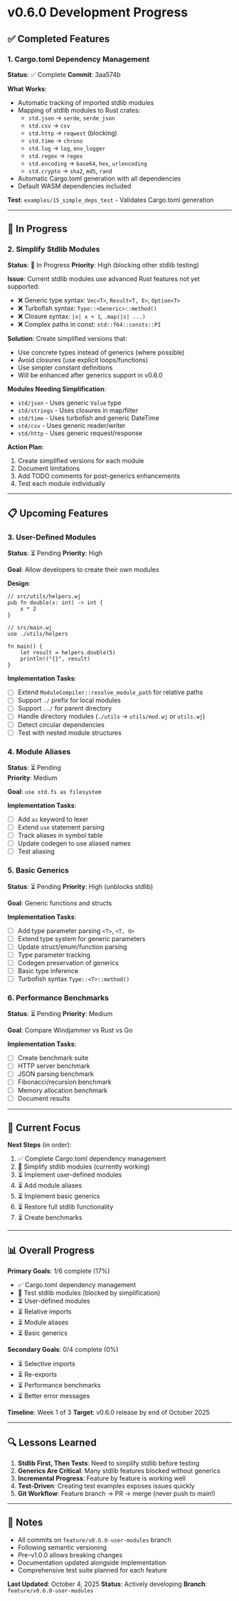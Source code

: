 # v0.6.0 Development Progress

## ✅ Completed Features

### 1. Cargo.toml Dependency Management
**Status**: ✅ Complete
**Commit**: 3aa574b

**What Works**:
- Automatic tracking of imported stdlib modules
- Mapping of stdlib modules to Rust crates:
  - `std.json` → `serde`, `serde_json`
  - `std.csv` → `csv`
  - `std.http` → `reqwest` (blocking)
  - `std.time` → `chrono`
  - `std.log` → `log`, `env_logger`
  - `std.regex` → `regex`
  - `std.encoding` → `base64`, `hex`, `urlencoding`
  - `std.crypto` → `sha2`, `md5`, `rand`
- Automatic Cargo.toml generation with all dependencies
- Default WASM dependencies included

**Test**: `examples/15_simple_deps_test` - Validates Cargo.toml generation

---

## 🚧 In Progress

### 2. Simplify Stdlib Modules
**Status**: 🚧 In Progress
**Priority**: High (blocking other stdlib testing)

**Issue**: Current stdlib modules use advanced Rust features not yet supported:
- ❌ Generic type syntax: `Vec<T>`, `Result<T, E>`, `Option<T>`
- ❌ Turbofish syntax: `Type::<Generic>::method()`
- ❌ Closure syntax: `|x| x + 1`, `.map(|s| ...)`
- ❌ Complex paths in const: `std::f64::consts::PI`

**Solution**: Create simplified versions that:
- Use concrete types instead of generics (where possible)
- Avoid closures (use explicit loops/functions)
- Use simpler constant definitions
- Will be enhanced after generics support in v0.6.0

**Modules Needing Simplification**:
- `std/json` - Uses generic `Value` type
- `std/strings` - Uses closures in map/filter
- `std/time` - Uses turbofish and generic DateTime
- `std/csv` - Uses generic reader/writer
- `std/http` - Uses generic request/response

**Action Plan**:
1. Create simplified versions for each module
2. Document limitations
3. Add TODO comments for post-generics enhancements
4. Test each module individually

---

## 📋 Upcoming Features

### 3. User-Defined Modules
**Status**: ⏳ Pending
**Priority**: High

**Goal**: Allow developers to create their own modules

**Design**:
```windjammer
// src/utils/helpers.wj
pub fn double(x: int) -> int {
    x * 2
}

// src/main.wj
use ./utils/helpers

fn main() {
    let result = helpers.double(5)
    println!("{}", result)
}
```

**Implementation Tasks**:
- [ ] Extend `ModuleCompiler::resolve_module_path` for relative paths
- [ ] Support `./` prefix for local modules
- [ ] Support `../` for parent directory
- [ ] Handle directory modules (`./utils` → `utils/mod.wj` or `utils.wj`)
- [ ] Detect circular dependencies
- [ ] Test with nested module structures

### 4. Module Aliases
**Status**: ⏳ Pending  
**Priority**: Medium

**Goal**: `use std.fs as filesystem`

**Implementation Tasks**:
- [ ] Add `as` keyword to lexer
- [ ] Extend `use` statement parsing
- [ ] Track aliases in symbol table
- [ ] Update codegen to use aliased names
- [ ] Test aliasing

### 5. Basic Generics
**Status**: ⏳ Pending
**Priority**: High (unblocks stdlib)

**Goal**: Generic functions and structs

**Implementation Tasks**:
- [ ] Add type parameter parsing `<T>`, `<T, U>`
- [ ] Extend type system for generic parameters
- [ ] Update struct/enum/function parsing
- [ ] Type parameter tracking
- [ ] Codegen preservation of generics
- [ ] Basic type inference
- [ ] Turbofish syntax `Type::<T>::method()`

### 6. Performance Benchmarks
**Status**: ⏳ Pending
**Priority**: Medium

**Goal**: Compare Windjammer vs Rust vs Go

**Implementation Tasks**:
- [ ] Create benchmark suite
- [ ] HTTP server benchmark
- [ ] JSON parsing benchmark
- [ ] Fibonacci/recursion benchmark
- [ ] Memory allocation benchmark
- [ ] Document results

---

## 🎯 Current Focus

**Next Steps** (in order):
1. ✅ Complete Cargo.toml dependency management
2. 🚧 Simplify stdlib modules (currently working)
3. ⏳ Implement user-defined modules
4. ⏳ Add module aliases
5. ⏳ Implement basic generics
6. ⏳ Restore full stdlib functionality
7. ⏳ Create benchmarks

---

## 📊 Overall Progress

**Primary Goals**: 1/6 complete (17%)
- ✅ Cargo.toml dependency management
- 🚧 Test stdlib modules (blocked by simplification)
- ⏳ User-defined modules
- ⏳ Relative imports
- ⏳ Module aliases
- ⏳ Basic generics

**Secondary Goals**: 0/4 complete (0%)
- ⏳ Selective imports
- ⏳ Re-exports
- ⏳ Performance benchmarks
- ⏳ Better error messages

**Timeline**: Week 1 of 3
**Target**: v0.6.0 release by end of October 2025

---

## 🔍 Lessons Learned

1. **Stdlib First, Then Tests**: Need to simplify stdlib before testing
2. **Generics Are Critical**: Many stdlib features blocked without generics
3. **Incremental Progress**: Feature by feature is working well
4. **Test-Driven**: Creating test examples exposes issues quickly
5. **Git Workflow**: Feature branch → PR → merge (never push to main!)

---

## 📝 Notes

- All commits on `feature/v0.6.0-user-modules` branch
- Following semantic versioning
- Pre-v1.0.0 allows breaking changes
- Documentation updated alongside implementation
- Comprehensive test suite planned for each feature

**Last Updated**: October 4, 2025
**Status**: Actively developing
**Branch**: `feature/v0.6.0-user-modules`
